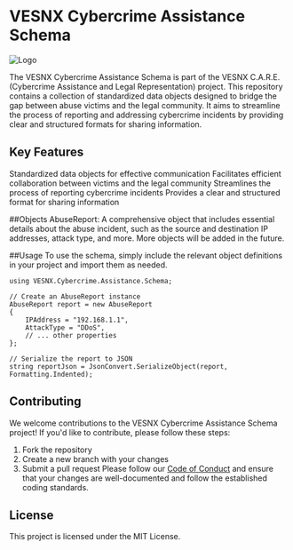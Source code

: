 # VESNX Cybercrime Assistance Schema
![Logo](https//raw.githubusercontent.com/vesnx/VESNX-Cybercrime-Assistance/doc/care-logo.png)

The VESNX Cybercrime Assistance Schema is part of the VESNX C.A.R.E. (Cybercrime Assistance and Legal Representation) project. This repository contains a collection of standardized data objects designed to bridge the gap between abuse victims and the legal community. It aims to streamline the process of reporting and addressing cybercrime incidents by providing clear and structured formats for sharing information.

## Key Features
Standardized data objects for effective communication
Facilitates efficient collaboration between victims and the legal community
Streamlines the process of reporting cybercrime incidents
Provides a clear and structured format for sharing information

##Objects
AbuseReport: A comprehensive object that includes essential details about the abuse incident, such as the source and destination IP addresses, attack type, and more.
More objects will be added in the future.

##Usage
To use the schema, simply include the relevant object definitions in your project and import them as needed.

````#c
using VESNX.Cybercrime.Assistance.Schema;

// Create an AbuseReport instance
AbuseReport report = new AbuseReport
{
    IPAddress = "192.168.1.1",
    AttackType = "DDoS",
    // ... other properties
};

// Serialize the report to JSON
string reportJson = JsonConvert.SerializeObject(report, Formatting.Indented);
````
## Contributing
We welcome contributions to the VESNX Cybercrime Assistance Schema project! If you'd like to contribute, please follow these steps:

1. Fork the repository
2. Create a new branch with your changes
3. Submit a pull request
Please follow our [Code of Conduct](codeofconduct.md) and ensure that your changes are well-documented and follow the established coding standards.

## License
This project is licensed under the MIT License.
